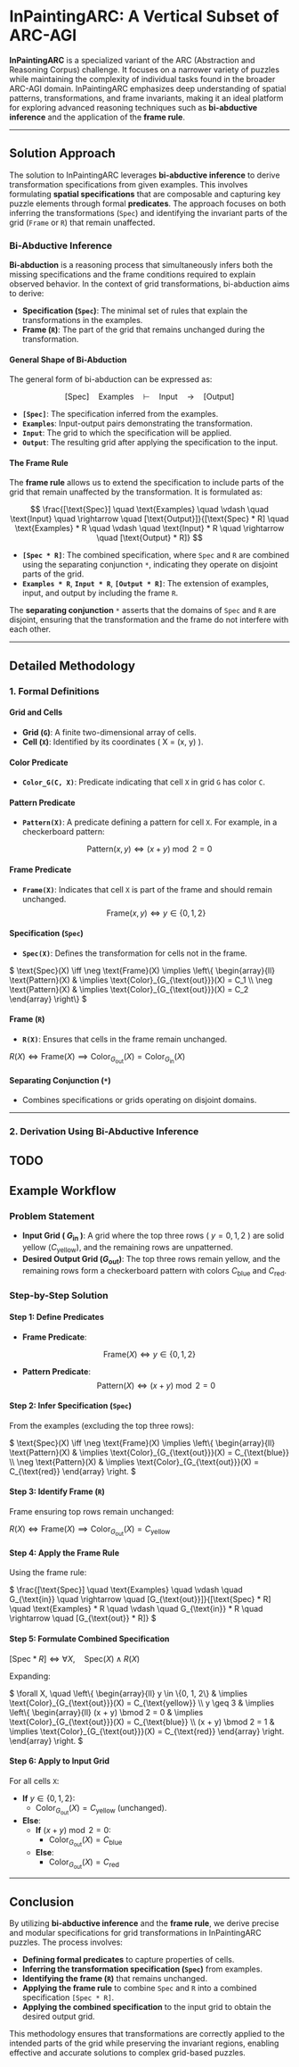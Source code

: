 # InPaintingARC: A Vertical Subset of ARC-AGI

**InPaintingARC** is a specialized variant of the ARC (Abstraction and Reasoning Corpus) challenge. It focuses on a narrower variety of puzzles while maintaining the complexity of individual tasks found in the broader ARC-AGI domain. InPaintingARC emphasizes deep understanding of spatial patterns, transformations, and frame invariants, making it an ideal platform for exploring advanced reasoning techniques such as **bi-abductive inference** and the application of the **frame rule**.

---

## Solution Approach

The solution to InPaintingARC leverages **bi-abductive inference** to derive transformation specifications from given examples. This involves formulating **spatial specifications** that are composable and capturing key puzzle elements through formal **predicates**. The approach focuses on both inferring the transformations (`Spec`) and identifying the invariant parts of the grid (`Frame` or `R`) that remain unaffected.

### Bi-Abductive Inference

**Bi-abduction** is a reasoning process that simultaneously infers both the missing specifications and the frame conditions required to explain observed behavior. In the context of grid transformations, bi-abduction aims to derive:

- **Specification (`Spec`)**: The minimal set of rules that explain the transformations in the examples.
- **Frame (`R`)**: The part of the grid that remains unchanged during the transformation.

#### General Shape of Bi-Abduction

The general form of bi-abduction can be expressed as:


$$
[\text{Spec}] \quad \text{Examples} \quad \vdash \quad \text{Input} \quad \rightarrow \quad [\text{Output}]
$$

- **`[Spec]`**: The specification inferred from the examples.
- **`Examples`**: Input-output pairs demonstrating the transformation.
- **`Input`**: The grid to which the specification will be applied.
- **`Output`**: The resulting grid after applying the specification to the input.

#### The Frame Rule

The **frame rule** allows us to extend the specification to include parts of the grid that remain unaffected by the transformation. It is formulated as:

$$
\frac{[\text{Spec}] \quad \text{Examples} \quad \vdash \quad \text{Input} \quad \rightarrow \quad [\text{Output}]}{[\text{Spec} * R] \quad \text{Examples} * R \quad \vdash \quad \text{Input} * R \quad \rightarrow \quad [\text{Output} * R]}
$$

- **`[Spec * R]`**: The combined specification, where `Spec` and `R` are combined using the separating conjunction `*`, indicating they operate on disjoint parts of the grid.
- **`Examples * R`**, **`Input * R`**, **`[Output * R]`**: The extension of examples, input, and output by including the frame `R`.

The **separating conjunction** `*` asserts that the domains of `Spec` and `R` are disjoint, ensuring that the transformation and the frame do not interfere with each other.

---

## Detailed Methodology

### 1. Formal Definitions

#### Grid and Cells

- **Grid (`G`)**: A finite two-dimensional array of cells.
- **Cell (`X`)**: Identified by its coordinates \( X = (x, y) \).

#### Color Predicate

- **`Color_G(C, X)`**: Predicate indicating that cell `X` in grid `G` has color `C`.

#### Pattern Predicate

- **`Pattern(X)`**: A predicate defining a pattern for cell `X`. For example, in a checkerboard pattern:

$$\text{Pattern}(x,y) \iff (x + y) \bmod 2 = 0$$

#### Frame Predicate

- **`Frame(X)`**: Indicates that cell `X` is part of the frame and should remain unchanged.
$$\text{Frame}(x,y) \iff y \in \{0, 1, 2\}$$

#### Specification (`Spec`)

- **`Spec(X)`**: Defines the transformation for cells not in the frame.

$`
\text{Spec}(X) \iff \neg \text{Frame}(X) \implies \left\{
\begin{array}{ll}
\text{Pattern}(X) & \implies \text{Color}_{G_{\text{out}}}(X) = C_1 \\
\neg \text{Pattern}(X) & \implies \text{Color}_{G_{\text{out}}}(X) = C_2
\end{array}
\right\}
`$

#### Frame (`R`)

- **`R(X)`**: Ensures that cells in the frame remain unchanged.

$`R(X) \iff \text{Frame}(X) \implies \text{Color}_{G_{\text{out}}}(X) = \text{Color}_{G_{\text{in}}}(X)`$

#### Separating Conjunction (`*`)

- Combines specifications or grids operating on disjoint domains.

---

### 2. Derivation Using Bi-Abductive Inference

TODO
---


## Example Workflow

### Problem Statement

- **Input Grid ( $`G_{\text{in}}`$ )**: A grid where the top three rows ( $` y = 0, 1, 2 `$ ) are solid yellow ($` C_{\text{yellow}} `$), and the remaining rows are unpatterned.
- **Desired Output Grid ($` G_{\text{out}} `$)**: The top three rows remain yellow, and the remaining rows form a checkerboard pattern with colors $` C_{\text{blue}} `$ and $` C_{\text{red}} `$.

### Step-by-Step Solution

#### Step 1: Define Predicates

- **Frame Predicate**:

$$\text{Frame}(X) \iff y \in \{0, 1, 2\}$$

- **Pattern Predicate**:
$$\text{Pattern}(X) \iff (x + y) \bmod 2 = 0$$

#### Step 2: Infer Specification (`Spec`)

From the examples (excluding the top three rows):


$`
\text{Spec}(X) \iff \neg \text{Frame}(X) \implies \left\{
  \begin{array}{ll}
    \text{Pattern}(X) & \implies \text{Color}_{G_{\text{out}}}(X) = C_{\text{blue}} \\
    \neg \text{Pattern}(X) & \implies \text{Color}_{G_{\text{out}}}(X) = C_{\text{red}}
  \end{array}
\right.
`$


#### Step 3: Identify Frame (`R`)

Frame ensuring top rows remain unchanged:

$`
R(X) \iff \text{Frame}(X) \implies \text{Color}_{G_{\text{out}}}(X) = C_{\text{yellow}}
`$

#### Step 4: Apply the Frame Rule

Using the frame rule:

$`
\frac{[\text{Spec}] \quad \text{Examples} \quad \vdash \quad G_{\text{in}} \quad \rightarrow \quad [G_{\text{out}}]}{[\text{Spec} * R] \quad \text{Examples} * R \quad \vdash \quad G_{\text{in}} * R \quad \rightarrow \quad [G_{\text{out}} * R]}
`$

#### Step 5: Formulate Combined Specification

$`
[\text{Spec} * R] \iff \forall X, \quad \text{Spec}(X) \land R(X)
`$

Expanding:

$`
\forall X, \quad \left\{
  \begin{array}{ll}
    y \in \{0, 1, 2\} & \implies \text{Color}_{G_{\text{out}}}(X) = C_{\text{yellow}} \\
    y \geq 3 & \implies \left\{
      \begin{array}{ll}
        (x + y) \bmod 2 = 0 & \implies \text{Color}_{G_{\text{out}}}(X) = C_{\text{blue}} \\
        (x + y) \bmod 2 = 1 & \implies \text{Color}_{G_{\text{out}}}(X) = C_{\text{red}}
      \end{array}
    \right.
  \end{array}
\right.
`$

#### Step 6: Apply to Input Grid

For all cells `X`:

- **If** $` y \in \{0, 1, 2\} `$:
  - $` \text{Color}_{G_{\text{out}}}(X) = C_{\text{yellow}} `$ (unchanged).
- **Else**:
  - **If** $` (x + y) \bmod 2 = 0 `$:
    - $` \text{Color}_{G_{\text{out}}}(X) = C_{\text{blue}} `$
  - **Else**:
    - $` \text{Color}_{G_{\text{out}}}(X) = C_{\text{red}} `$

---

## Conclusion

By utilizing **bi-abductive inference** and the **frame rule**, we derive precise and modular specifications for grid transformations in InPaintingARC puzzles. The process involves:

- **Defining formal predicates** to capture properties of cells.
- **Inferring the transformation specification (`Spec`)** from examples.
- **Identifying the frame (`R`)** that remains unchanged.
- **Applying the frame rule** to combine `Spec` and `R` into a combined specification `[Spec * R]`.
- **Applying the combined specification** to the input grid to obtain the desired output grid.

This methodology ensures that transformations are correctly applied to the intended parts of the grid while preserving the invariant regions, enabling effective and accurate solutions to complex grid-based puzzles.
